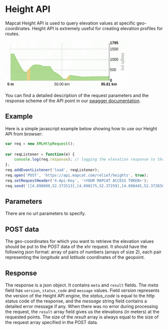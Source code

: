 # Height API

Mapcat Height API is used to query elevation values at specific geo-coordinates. Height API is extremely useful for creating elevation profiles for routes.

![alt text](elevation_profile.png "Elevation profile")

You can find a detailed description of the request parameters and the response scheme of the API point in our [swagger documentation](../swagger/#/Height_APIs/post_relief_heights).  

## Example
Here is a simple javascript example below showing how to use our Height API from browser:

```js
var req = new XMLHttpRequest();

var reqListener = function(e) {
    console.log(req.response); // logging the elevation response to the console
};
req.addEventListener('load', reqListener);
req.open('POST', 'https://api.mapcat.com/relief/heights', true);
req.setRequestHeader('X-Api-Key', '<YOUR MAPCAT ACCESS TOKEN>');
req.send('[[4.898089,52.372513],[4.898175,52.37259],[4.898445,52.372838],[4.898681,52.373061],[4.899111,52.372921],[4.899191,52.372905]]');
```

## Parameters
There are no url parameters to specify. 

## POST data
The geo-coordinates for which you want to retrieve the elevation values should be put to the _POST_ data of the xhr request. It should have the following json format: array of pairs of numbers (arrays of size 2), each pair representing the _longitude_ and _latitude_ coordinates of the geopoint.

## Response
The response is a json object. It contains `meta` and `result` fields.
The _meta_ field has `version`, `status_code` and `message` values. Field _version_ represents the version of the Height API engine, the _status\_code_ is equal to the http status code of the response, and the _message_ string field contains a detailed error message if any.
When there was no error during processing the request, the `result` array field gives us the elevations (in meters) at the requested points. The size of the _result_ array is always equal to the size of the request array specified in the POST data.
